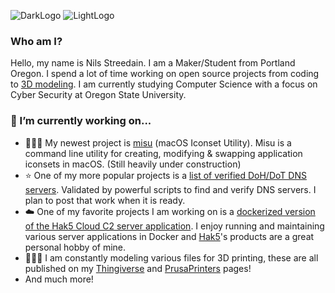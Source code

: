 <!--
# Hi there. I am Nils 👋 . Welcome to my Profile!!!

**nilsstreedain/nilsstreedain** is a ✨ _special_ ✨ repository because its `README.md` (this file) appears on your GitHub profile.

Here are some ideas to get you started:

- 🔭 I’m currently working on ...
- 🌱 I’m currently learning ...
- 👯 I’m looking to collaborate on ...
- 🤔 I’m looking for help with ...
- 💬 Ask me about ...
- 📫 How to reach me: ...
- 😄 Pronouns: ...
- ⚡ Fun fact: ...
-->
![DarkLogo](https://user-images.githubusercontent.com/25465133/158752672-1e2348e7-5b4c-4995-b554-bb898181a539.png#gh-light-mode-only)
![LightLogo](https://user-images.githubusercontent.com/25465133/158752832-45305960-0dad-4ed1-b04d-31b17089e1c7.png#gh-dark-mode-only)

### Who am I?
Hello, my name is Nils Streedain. I am a Maker/Student from Portland Oregon. I spend a lot of time working on open source projects from coding to [3D modeling](https://www.thingiverse.com/nilsstreedain). I am currently studying Computer Science with a focus on Cyber Security at Oregon State University.

### 🔭 I’m currently working on...
- 🧑🏻‍💻 My newest project is [misu](https://github.com/nilsstreedain/misu) (macOS Iconset Utility). Misu is a command line utility for creating, modifying & swapping application iconsets in macOS. (Still heavily under construction)
- ⭐️ One of my more popular projects is a [list of verified DoH/DoT DNS servers](https://github.com/nilsstreedain/Long-List-of-DNS-Servers). Validated by powerful scripts to find and verify DNS servers. I plan to post that work when it is ready.
- ☁️ One of my favorite projects I am working on is a [dockerized version of the Hak5 Cloud C2 server application](https://github.com/nilsstreedain/Cloud-C2-Docker). I enjoy running and maintaining various server applications in Docker and [Hak5](https://hak5.org)'s products are a great personal hobby of mine.
- 👨🏻‍🎨 I am constantly modeling various files for 3D printing, these are all published on my [Thingiverse](https://www.thingiverse.com/nilsstreedain) and [PrusaPrinters](https://www.prusaprinters.org/social/1142-nilsstreedain/about) pages!
- And much more!

